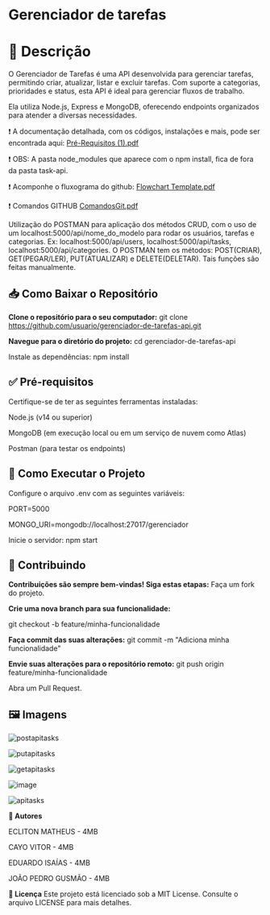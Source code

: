 # Gerenciador de tarefas

# 📝 Descrição
O Gerenciador de Tarefas é uma API desenvolvida para gerenciar tarefas, permitindo criar, atualizar, listar e excluir tarefas. Com suporte a categorias, prioridades e status, esta API é ideal para gerenciar fluxos de trabalho.

Ela utiliza Node.js, Express e MongoDB, oferecendo endpoints organizados para atender a diversas necessidades.

❗ A documentação detalhada, com os códigos, instalações e mais, pode ser encontrada aqui: [Pré-Requisitos (1).pdf](https://github.com/user-attachments/files/17969770/Pre-Requisitos.1.pdf)

❗ OBS: A pasta node_modules que aparece com o npm install, fica de fora da pasta task-api. 

❗ Acomponhe o fluxograma do github: 
[Flowchart Template.pdf](https://github.com/user-attachments/files/17970399/Flowchart.Template.pdf)

❗ Comandos GITHUB
  [ComandosGit.pdf](https://github.com/user-attachments/files/17970463/ComandosGit.pdf)




Utilização do POSTMAN para aplicação dos métodos CRUD, com o uso de um localhost:5000/api/nome_do_modelo para rodar os usuários, tarefas e categorias. Ex: localhost:5000/api/users, localhost:5000/api/tasks, localhost:5000/api/categories.
O POSTMAN tem os métodos: POST(CRIAR), GET(PEGAR/LER), PUT(ATUALIZAR) e DELETE(DELETAR). Tais funções são feitas manualmente.

 ## 📥 Como Baixar o Repositório
 
**Clone o repositório para o seu computador:**
git clone https://github.com/usuario/gerenciador-de-tarefas-api.git

**Navegue para o diretório do projeto:**
cd gerenciador-de-tarefas-api

Instale as dependências:
npm install

## ✅ Pré-requisitos
Certifique-se de ter as seguintes ferramentas instaladas:

Node.js (v14 ou superior)

MongoDB (em execução local ou em um serviço de nuvem como Atlas)

Postman (para testar os endpoints)

## 🚀 Como Executar o Projeto
Configure o arquivo .env com as seguintes variáveis:

PORT=5000

MONGO_URI=mongodb://localhost:27017/gerenciador

Inicie o servidor: npm start

## 🤝 Contribuindo
**Contribuições são sempre bem-vindas! Siga estas etapas:**
Faça um fork do projeto.

**Crie uma nova branch para sua funcionalidade:**

git checkout -b feature/minha-funcionalidade

**Faça commit das suas alterações:**
git commit -m "Adiciona minha funcionalidade"

**Envie suas alterações para o repositório remoto:**
git push origin feature/minha-funcionalidade

Abra um Pull Request.

## 🖼️ Imagens
![postapitasks](https://github.com/user-attachments/assets/cfbaa75e-5685-4432-820b-530253be9a26)


![putapitasks](https://github.com/user-attachments/assets/2826b8a1-5b8c-47ed-a1f2-d6c73a9992d6)


![getapitasks](https://github.com/user-attachments/assets/261f9d1d-c63d-4089-8efa-1d96b2f2b82f)


![image](https://github.com/user-attachments/assets/a22f266d-c917-4317-bd65-43b890984b67)


![apitasks](https://github.com/user-attachments/assets/3192ac1f-bb1e-4efb-961f-c2def0daef35)



**👥 Autores**

ECLITON MATHEUS - 4MB

CAYO VITOR - 4MB

EDUARDO ISAÍAS - 4MB

JOÃO PEDRO GUSMÃO - 4MB
 


**📜 Licença**
Este projeto está licenciado sob a MIT License. Consulte o arquivo LICENSE para mais detalhes.



